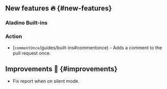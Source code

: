 ## New features :fire: {#new-features}

### Aladino Built-ins

### Action
- [`commentOnce`/guides/built-ins#commentonce) - Adds a comment to the pull request once.

## Improvements :rocket: {#improvements}
- Fix report when on silent mode.
